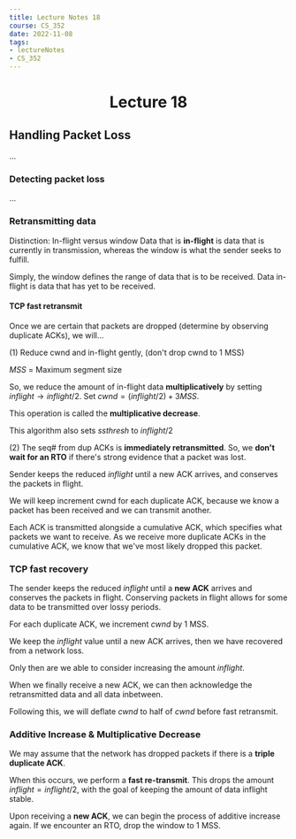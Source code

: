 ```yaml
---
title: Lecture Notes 18 
course: CS_352
date: 2022-11-08
tags: 
- lectureNotes
- CS_352
---
```


<center><h1>Lecture 18</h1></center>

## Handling Packet Loss
...
### Detecting packet loss
...

### Retransmitting data
Distinction: In-flight versus window
Data that is **in-flight** is data that is currently in transmission, whereas the window is what the sender seeks to fulfill.

Simply, the window defines the range of data that is to be received. Data in-flight is data that has  yet to be received.

#### TCP fast retransmit
Once we are certain that packets are dropped (determine by observing duplicate ACKs), we will...

(1) Reduce cwnd and in-flight gently, (don't drop cwnd to 1 MSS)

$MSS$ = Maximum segment size

So, we reduce the amount of in-flight data **multiplicatively** by setting $inflight \rightarrow inflight/2$. Set $cwnd = (inflight / 2) + 3MSS$.

This operation is called the **multiplicative decrease**.

This algorithm also sets $ssthresh$ to $inflight / 2$

(2) The seq# from dup ACKs is **immediately retransmitted**. So, we **don't wait for an RTO** if there's strong evidence that a packet was lost.

Sender keeps the reduced $inflight$ until a new ACK arrives, and conserves the packets in flight.

We will keep increment cwnd for each duplicate ACK, because we know a packet has been received and we can transmit another.

Each ACK is transmitted alongside a cumulative ACK, which specifies what packets we want to receive. As we receive more duplicate ACKs in the cumulative ACK, we know that we've most likely dropped this packet.


### TCP fast recovery
The sender keeps the reduced *inflight* until a **new ACK** arrives and conserves the packets in flight. Conserving packets in flight allows for some data to be transmitted over lossy periods.

For each duplicate ACK, we increment $cwnd$ by 1 MSS.

We keep the $inflight$ value until a new ACK arrives, then we have recovered from a network loss.

Only then are we able to consider increasing the amount $inflight$.

When we finally receive a new ACK, we can then acknowledge the retransmitted data and all data inbetween.

Following this, we will deflate $cwnd$ to half of $cwnd$ before fast retransmit.

### Additive Increase & Multiplicative Decrease
We may assume that the network has dropped packets if there is a **triple duplicate ACK**. 

When this occurs, we perform a **fast re-transmit**. This drops the amount $inflight = inflight/2$, with the goal of keeping the amount of data inflight stable. 

Upon receiving a **new ACK**, we can begin the process of additive increase again. If we encounter an RTO, drop the window to 1 MSS.